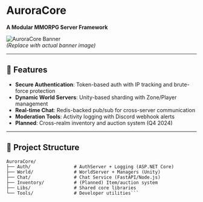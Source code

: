 # AuroraCore  
**A Modular MMORPG Server Framework**  

![AuroraCore Banner](https://via.placeholder.com/1200x400?text=AuroraCore+Architecture)  
*(Replace with actual banner image)*  

---

## 🚀 Features  
- **Secure Authentication**: Token-based auth with IP tracking and brute-force protection  
- **Dynamic World Servers**: Unity-based sharding with Zone/Player management  
- **Real-time Chat**: Redis-backed pub/sub for cross-server communication  
- **Moderation Tools**: Activity logging with Discord webhook alerts  
- **Planned**: Cross-realm inventory and auction system (Q4 2024)  

---


## 📂 Project Structure  
```plaintext
AuroraCore/
├── Auth/                # AuthServer + Logging (ASP.NET Core)
├── World/               # WorldServer + Managers (Unity)
├── Chat/                # Chat Service (FastAPI/Node.js)
├── Inventory/           # (Planned) Item/auction system
├── Libs/                # Shared core libraries
└── Tools/               # Developer utilities```



